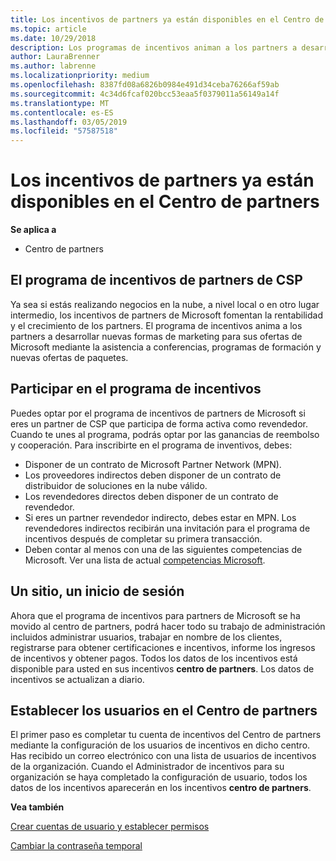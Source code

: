 ```yaml
---
title: Los incentivos de partners ya están disponibles en el Centro de partners | Centro de partners
ms.topic: article
ms.date: 10/29/2018
description: Los programas de incentivos animan a los partners a desarrollar nuevas técnicas de marketing, ofrecen formación y mucho más
author: LauraBrenner
ms.author: labrenne
ms.localizationpriority: medium
ms.openlocfilehash: 8387fd08a6826b0984e491d34ceba76266af59ab
ms.sourcegitcommit: 4c34d6fcaf020bcc53eaa5f0379011a56149a14f
ms.translationtype: MT
ms.contentlocale: es-ES
ms.lasthandoff: 03/05/2019
ms.locfileid: "57587518"
---
```

# <a name="partner-incentives-is-now-on-partner-center"></a>Los incentivos de partners ya están disponibles en el Centro de partners 

**Se aplica a**

-  Centro de partners

## <a name="the-csp-partner-incentives-program"></a>El programa de incentivos de partners de CSP

Ya sea si estás realizando negocios en la nube, a nivel local o en otro lugar intermedio, los incentivos de partners de Microsoft fomentan la rentabilidad y el crecimiento de los partners. El programa de incentivos anima a los partners a desarrollar nuevas formas de marketing para sus ofertas de Microsoft mediante la asistencia a conferencias, programas de formación y nuevas ofertas de paquetes. 

## <a name="qualify-for-the-incentives-program"></a>Participar en el programa de incentivos

Puedes optar por el programa de incentivos de partners de Microsoft si eres un partner de CSP que participa de forma activa como revendedor.
Cuando te unes al programa, podrás optar por las ganancias de reembolso y cooperación. Para inscribirte en el programa de inventivos, debes: 
- Disponer de un contrato de Microsoft Partner Network (MPN).  
- Los proveedores indirectos deben disponer de un contrato de distribuidor de soluciones en la nube válido.
- Los revendedores directos deben disponer de un contrato de revendedor.
- Si eres un partner revendedor indirecto, debes estar en MPN. Los revendedores indirectos recibirán una invitación para el programa de incentivos después de completar su primera transacción. 
- Deben contar al menos con una de las siguientes competencias de Microsoft. Ver una lista de actual [competencias Microsoft](competencies.md).

## <a name="one-site-one-log-on"></a>Un sitio, un inicio de sesión

Ahora que el programa de incentivos para partners de Microsoft se ha movido al centro de partners, podrá hacer todo su trabajo de administración incluidos administrar usuarios, trabajar en nombre de los clientes, registrarse para obtener certificaciones e incentivos, informe los ingresos de incentivos y obtener pagos. Todos los datos de los incentivos está disponible para usted en sus incentivos **centro de partners**. Los datos de incentivos se actualizan a diario.
 
## <a name="set-your-users-up-in-partner-center"></a>Establecer los usuarios en el Centro de partners
 
El primer paso es completar tu cuenta de incentivos del Centro de partners mediante la configuración de los usuarios de incentivos en dicho centro. Has recibido un correo electrónico con una lista de usuarios de incentivos de la organización. Cuando el Administrador de incentivos para su organización se haya completado la configuración de usuario, todos los datos de los incentivos aparecerán en los incentivos **centro de partners**.

**Vea también**

[Crear cuentas de usuario y establecer permisos](create-user-accounts-and-set-permissions.md)

[Cambiar la contraseña temporal](change-your-temporary-password.md)

